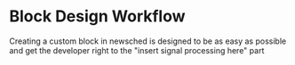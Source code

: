 # Block Design Workflow

Creating a custom block in newsched is designed to be as easy as possible and get the
developer right to the "insert signal processing here" part 